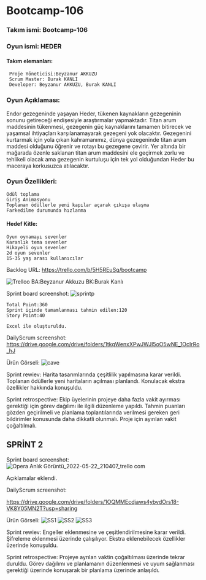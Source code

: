 # Bootcamp-106
### Takım ismi: Bootcamp-106

### Oyun ismi: HEDER

#### Takım elemanları: 
     Proje Yöneticisi:Beyzanur AKKUZU
     Scrum Master: Burak KANLI
     Developer: Beyzanur AKKUZU, Burak KANLI

### Oyun Açıklaması:
Endor gezegeninde yaşayan Heder, tükenen kaynakların gezegeninin sonunu getireceği endişesiyle 
araştırmalar yapmaktadır. Titan arum maddesinin tükenmesi, gezegenin güç kaynaklarını tamamen bitirecek ve yaşamsal
ihtiyaçları karşılanamayarak gezegeni yok olacaktır. Gezegenini kurtarmak için yola çıkan kahramanımız, dünya
gezegeninde titan arum maddesi olduğunu öğrenir ve rotayı bu gezegene çevirir. Yer altında bir mağarada özenle saklanan
titan arum maddesini ele geçirmek zorlu ve tehlikeli olacak ama gezegenin kurtuluşu için tek yol olduğundan Heder bu maceraya
korkusuzca atılacaktır.

### Oyun Özellikleri: 
	Ödül toplama
	Giriş Animasyonu 
	Toplanan ödüllerle yeni kapılar açarak çıkışa ulaşma
	Farkedilme durumunda hızlanma
	
#### Hedef Kitle:
	Oyun oynamayı sevenler
	Karanlık tema sevenler
	Hikayeli oyun sevenler
	2d oyun sevenler
	15-35 yaş arası kullanıcılar
  
  Backlog URL:
  https://trello.com/b/5H5REuSg/bootcamp
  
  ![Trelloo](https://user-images.githubusercontent.com/58599484/167489306-53c63f3d-ec76-461e-964b-63b6bac9de2b.png)
	BA:Beyzanur Akkuzu
	BK:Burak Kanlı
	
Sprint board screenshot:
![sprintp](https://user-images.githubusercontent.com/58599484/167713618-ca84a0ad-6563-43bb-a6e1-09532a9cfd55.png)
	
	
	Total Point:360
	Sprint içinde tamamlanması tahmin edilen:120
	Story Point:40

	Excel ile oluşturuldu.
  DailyScrum screenshot:
  https://drive.google.com/drive/folders/1tkqWenxXPwJWJl5oO5wNE_1OcIrRo_hJ
  
  Ürün Görseli:
  ![cave](https://user-images.githubusercontent.com/58599484/167376280-f0ddfdc1-e6d7-4ebc-a3b0-bf48dc0fd63f.png)
  
  
  Sprint rewiev: Harita tasarımlarında çeşitlilik yapılmasına karar verildi.
  Toplanan ödüllerle yeni haritaların açılması planlandı. Konulacak ekstra özellikler hakkında konuşuldu.


  Sprint retrospective: Ekip üyelerinin projeye daha fazla vakit ayırması gerektiği için görev dağılımı ile ilgili düzenleme yapıldı.
  Tahmin puanları gözden geçirilmeli ve planlama toplantılarında verilmesi gereken geri bildirimler konusunda daha dikkatli olunmalı.
  Proje için ayırılan vakit çoğaltılmalı.
  
  
  ## SPRİNT 2
  
  Sprint board screenshot:
  ![Opera Anlık Görüntü_2022-05-22_210407_trello com](https://user-images.githubusercontent.com/58599484/169709357-c9a1376a-fee6-4bca-a779-b6c9cae72d03.png)
  
  Açıklamalar eklendi.
  
  DailyScrum screenshot:
  
  https://drive.google.com/drive/folders/1OQMMEcdjaws4ybvdOrs18-VK8Y05MN2T?usp=sharing
  
  Ürün Görseli:
  ![SS1](https://user-images.githubusercontent.com/58599484/169709614-315da54e-6d20-4d08-88b5-e59a17700fe4.png)
  ![SS2](https://user-images.githubusercontent.com/58599484/169709639-6204f528-229d-469b-ba18-ed10253f3bbb.png)
  ![SS3](https://user-images.githubusercontent.com/58599484/169709647-66bde8b8-222d-4e04-8730-32a8b4a673a8.png)
  
  
  Sprint rewiev: Engeller eklenmesine ve çeşitlendirilmesine karar verildi. Şifreleme eklenmesi üzerinde çalışılıyor. Ekstra eklenebilecek özellikler üzerinde konuşuldu.
  
  Sprint retrospective: Projeye ayrılan vaktin çoğaltılması üzerinde tekrar duruldu. Görev dağılımı ve planlamanın düzenlenmesi ve uyum sağlanması gerektiği üzerinde konuşarak bir planlama üzerinde anlaşıldı.



  
  

